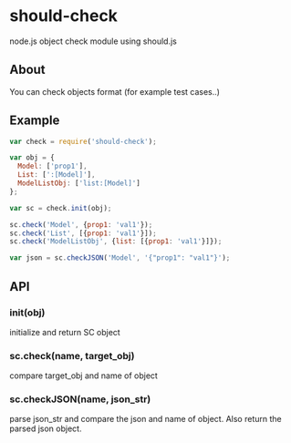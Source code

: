 # should-check

node.js object check module using should.js

## About
You can check objects format (for example test cases..)



## Example
```js
var check = require('should-check');

var obj = {
  Model: ['prop1'],
  List: [':[Model]'],
  ModelListObj: ['list:[Model]']
};

var sc = check.init(obj);

sc.check('Model', {prop1: 'val1'});
sc.check('List', [{prop1: 'val1'}]);
sc.check('ModelListObj', {list: [{prop1: 'val1'}]});

var json = sc.checkJSON('Model', '{"prop1": "val1"}');
```

## API
### init(obj)
initialize and return SC object

### sc.check(name, target_obj)
compare target_obj and name of object

### sc.checkJSON(name, json_str)
parse json_str and compare the json and name of object.
Also return the parsed json object.
